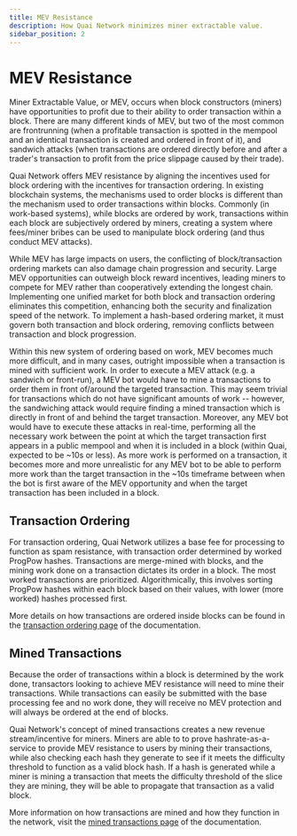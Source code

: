 ```yaml
---
title: MEV Resistance
description: How Quai Network minimizes miner extractable value.
sidebar_position: 2
---
```


# MEV Resistance

Miner Extractable Value, or MEV, occurs when block constructors (miners) have opportunities to profit due to their ability to order transaction within a block. There are many different kinds of MEV, but two of the most common are frontrunning (when a profitable transaction is spotted in the mempool and an identical transaction is created and ordered in front of it), and sandwich attacks (when transactions are ordered directly before and after a trader's transaction to profit from the price slippage caused by their trade). 

Quai Network offers MEV resistance by aligning the incentives used for block ordering with the incentives for transaction ordering. In existing blockchain systems, the mechanisms used to order blocks is different than the mechanism used to order transactions within blocks. Commonly (in work-based systems), while blocks are ordered by work, transactions within each block are subjectively ordered by miners, creating a system where fees/miner bribes can be used to manipulate block ordering (and thus conduct MEV attacks).

While MEV has large impacts on users, the conflicting of block/transaction ordering markets can also damage chain progression and security. Large MEV opportunities can outweigh block reward incentives, leading miners to compete for MEV rather than cooperatively extending the longest chain. Implementing one unified market for both block and transaction ordering eliminates this competition, enhancing both the security and finalization speed of the network. To implement a hash-based ordering market, it must govern both transaction and block ordering, removing conflicts between transaction and block progression.

Within this new system of ordering based on work, MEV becomes much more difficult, and in many cases, outright impossible when a transaction is mined with sufficient work. In order to execute a MEV attack (e.g. a sandwich or front-run), a MEV bot would have to mine a transactions to order them in front of/around the targeted transaction. This may seem trivial for transactions which do not have significant amounts of work -- however, the sandwiching attack would require finding a mined transaction which is directly in front of and behind the target transaction. Moreover, any MEV bot would have to execute these attacks in real-time, performing all the necessary work between the point at which the target transaction first appears in a public mempool and when it is included in a block (within Quai, expected to be ~10s or less). As more work is performed on a transaction, it becomes more and more unrealistic for any MEV bot to be able to perform more work than the target transaction in the ~10s timeframe between when the bot is first aware of the MEV opportunity and when the target transaction has been included in a block. 

## Transaction Ordering

For transaction ordering, Quai Network utilizes a base fee for processing to function as spam resistance, with transaction order determined by worked ProgPow hashes. Transactions are merge-mined with blocks, and the mining work done on a transaction dictates its order in a block. The most worked transactions are prioritized. Algorithmically, this involves sorting ProgPow hashes within each block based on their values, with lower (more worked) hashes processed first. 

More details on how transactions are ordered inside blocks can be found in the [transaction ordering page](/learn/advanced-introduction/mev-resistance/transaction-ordering) of the documentation.

## Mined Transactions

Because the order of transactions within a block is determined by the work done, transactors looking to achieve MEV resistance will need to mine their transactions. While transactions can easily be submitted with the base processing fee and no work done, they will receive no MEV protection and will always be ordered at the end of blocks. 

Quai Network's concept of mined transactions creates a new revenue stream/incentive for miners. Miners are able to to prove hashrate-as-a-service to provide MEV resistance to users by mining their transactions, while also checking each hash they generate to see if it meets the difficulty threshold to function as a valid block hash. If a hash is generated while a miner is mining a transaction that meets the difficulty threshold of the slice they are mining, they will be able to propagate that transaction as a valid block. 

More information on how transactions are mined and how they function in the network, visit the [mined transactions page](/learn/advanced-introduction/mev-resistance/mined-transactions) of the documentation.